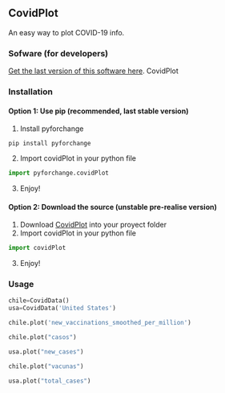 ## CovidPlot
An easy way to plot COVID-19 info.

### Sofware (for developers)

[Get the last version of this software here](https://github.com/PythonForChange/CovidPlot).
CovidPlot

### Installation
#### Option 1: Use pip (recommended, last stable version)
1. Install pyforchange
```
pip install pyforchange
```
2. Import covidPlot in your python file
```python
import pyforchange.covidPlot
```
3. Enjoy!

#### Option 2: Download the source (unstable pre-realise version)
1. Download [CovidPlot](covidPlot.py) into your proyect folder
2. Import covidPlot in your python file
```python
import covidPlot
```
3. Enjoy!

### Usage
```python
chile=CovidData()
usa=CovidData('United States')
```

```python
chile.plot('new_vaccinations_smoothed_per_million')

chile.plot("casos")

usa.plot("new_cases")

chile.plot("vacunas")

usa.plot("total_cases")
```
